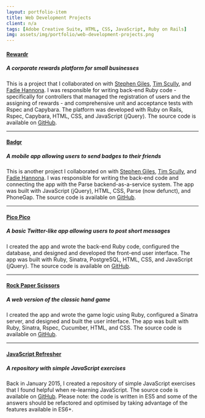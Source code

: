 ```yaml
---
layout: portfolio-item
title: Web Development Projects
client: n/a
tags: [Adobe Creative Suite, HTML, CSS, JavaScript, Ruby on Rails]
img: assets/img/portfolio/web-development-projects.png
---
```


#### [Rewardr](https://github.com/HatStephens/FATS_Rewardr)
##### A corporate rewards platform for small businesses

This is a project that I collaborated on with [Stephen Giles](https://github.com/HatStephens), [Tim Scully](https://github.com/Scully87), and [Fadie Hannona](https://github.com/fadieh). I was responsible for writing back-end Ruby code - specifically for controllers that managed the registration of users and the assigning of rewards - and comprehensive unit and acceptance tests with Rspec and Capybara. The platform was developed with Ruby on Rails, Rspec, Capybara, HTML, CSS, and JavaScript (jQuery). The source code is available on [GitHub](https://github.com/HatStephens/FATS_Rewardr).


---


#### [Badgr](https://www.youtube.com/watch?v=sUN0YaqLpF8&list=UU1NQjRun26caQPa6D6j3dsg)
##### A mobile app allowing users to send badges to their friends

This is another project I collaborated on with [Stephen Giles](https://github.com/HatStephens), [Tim Scully](https://github.com/Scully87), and [Fadie Hannona](https://github.com/fadieh). I was responsible for writing the back-end code and connecting the app with the Parse backend-as-a-service system. The app was built with JavaScript (jQuery), HTML, CSS, Parse (now defunct), and PhoneGap. The source code is available on [GitHub](https://github.com/Scully87/FATS_badgr).



---


#### [Pico Pico](https://pico-pico.herokuapp.com/)
##### A basic Twitter-like app allowing users to post short messages

I created the app and wrote the back-end Ruby code, configured the database, and designed and developed the front-end user interface. The app was built with Ruby, Sinatra, PostgreSQL, HTML, CSS, and JavaScript (jQuery). The source code is available on [GitHub](https://github.com/andrewhercules/pico-pico).


---


#### [Rock Paper Scissors](https://ah-rps.herokuapp.com/)
##### A web version of the classic hand game

I created the app and wrote the game logic using Ruby, configured a Sinatra server, and designed and built the user interface. The app was built with Ruby, Sinatra, Rspec, Cucumber, HTML, and CSS. The source code is available on [GitHub](https://github.com/andrewhercules/rock-paper-scissors).


---


#### [JavaScript Refresher](https://github.com/andrewhercules/javascript-refresher)
##### A repository with simple JavaScript exercises

Back in January 2015, I created a repository of simple JavaScript exercises that I found helpful when re-learning JavaScript. The source code is available on [GitHub](https://github.com/andrewhercules/javascript-refresher). Please note: the code is written in ES5 and some of the answers should be refactored and optimised by taking advantage of the features available in ES6+.
